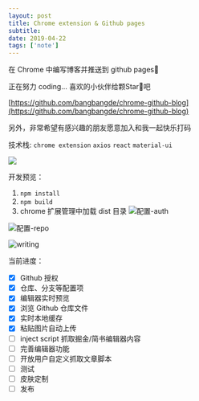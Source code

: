 ```yaml
---
layout: post
title: Chrome extension & Github pages
subtitle:
date: 2019-04-22
tags: ['note']
---
```

在 Chrome 中编写博客并推送到 github pages💯

正在努力 coding... 喜欢的小伙伴给颗Star🌟吧

[https://github.com/bangbangde/chrome-github-blog](https://github.com/bangbangde/chrome-github-blog)

另外，非常希望有感兴趣的朋友愿意加入和我一起快乐打码

技术栈: `chrome extension` `axios` `react` `material-ui`

![](https://user-gold-cdn.xitu.io/2019/4/22/16a4506227c94cdc?w=300&h=300&f=png&s=34238)

开发预览：

1. `npm install`
2. `npm build`
3. chrome 扩展管理中加载 dist 目录
![配置-auth](https://user-gold-cdn.xitu.io/2019/4/22/16a44fc74be351a0?w=680&h=514&f=png&s=74150)

![配置-repo](https://user-gold-cdn.xitu.io/2019/4/22/16a44fdd46344d9b?w=680&h=574&f=png&s=78993)

![writing](https://user-gold-cdn.xitu.io/2019/4/22/16a44fe5fd4dc6ac?w=1439&h=764&f=png&s=48957)

当前进度：

- [x] Github 授权
- [x] 仓库、分支等配置项
- [x] 编辑器实时预览
- [x] 浏览 Github 仓库文件
- [x] 实时本地缓存
- [x] 粘贴图片自动上传
- [ ] inject script 抓取掘金/简书编辑器内容
- [ ] 完善编辑器功能
- [ ] 开放用户自定义抓取文章脚本
- [ ] 测试
- [ ] 皮肤定制
- [ ] 发布